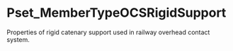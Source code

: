 # Pset_MemberTypeOCSRigidSupport

Properties of rigid catenary support used in railway overhead contact system.
<!-- end of short definition -->


